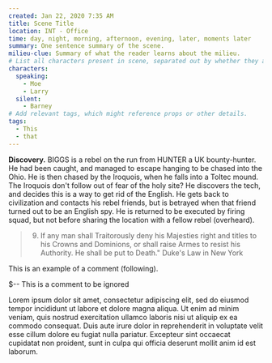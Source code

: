 ```yaml
---
created: Jan 22, 2020 7:35 AM
title: Scene Title
location: INT - Office
time: day, night, morning, afternoon, evening, later, moments later
summary: One sentence summary of the scene.
milieu-clue: Summary of what the reader learns about the milieu.
# List all characters present in scene, separated out by whether they are speaking.
characters:
  speaking:
    - Moe
    - Larry
  silent:
    - Barney
# Add relevant tags, which might reference props or other details.
tags:
  - This
  - that
---
```


**Discovery.** BIGGS is a rebel on the run from HUNTER a UK bounty-hunter. He had been caught, and managed to escape hanging to be chased into the Ohio. He is then chased by the Iroquois, when he falls into a Toltec mound. The Iroquois don't follow out of fear of the holy site? He discovers the tech, and decides this is a way to get rid of the English. He gets back to civilization and contacts his rebel friends, but is betrayed when that friend turned out to be an English spy. He is returned to be executed by firing squad, but not before sharing the location with a fellow rebel (overheard).

> 9. If any man shall Traitorously deny his Majesties right and titles to his Crowns and Dominions, or shall raise Armes to resist his Authority. He shall be put to Death." Duke's Law in New York

This is an example of a comment (following).

<!-- %%Comment%% -->

$-- This is a comment to be ignored

Lorem ipsum dolor sit amet, consectetur adipiscing elit, sed do eiusmod tempor incididunt ut labore et dolore magna aliqua. Ut enim ad minim veniam, quis nostrud exercitation ullamco laboris nisi ut aliquip ex ea commodo consequat. Duis aute irure dolor in reprehenderit in voluptate velit esse cillum dolore eu fugiat nulla pariatur. Excepteur sint occaecat cupidatat non proident, sunt in culpa qui officia deserunt mollit anim id est laborum.
